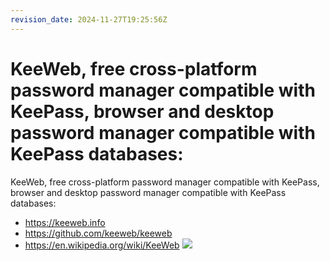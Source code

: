 ```yaml
---
revision_date: 2024-11-27T19:25:56Z
---
```

# KeeWeb, free cross-platform password manager compatible with KeePass, browser and desktop password manager compatible with KeePass databases:
KeeWeb, free cross-platform password manager compatible with KeePass, browser and desktop password manager compatible with KeePass databases:
* https://keeweb.info
* https://github.com/keeweb/keeweb
* https://en.wikipedia.org/wiki/KeeWeb
![](https://keeweb.info/img/scr1.png)
